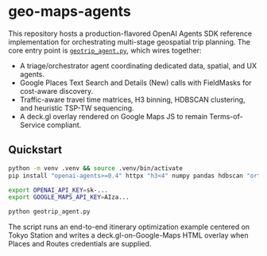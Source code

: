 # geo-maps-agents

This repository hosts a production-flavored OpenAI Agents SDK reference implementation for orchestrating multi-stage geospatial trip planning. The core entry point is [`geotrip_agent.py`](geotrip_agent.py), which wires together:

- A triage/orchestrator agent coordinating dedicated data, spatial, and UX agents.
- Google Places Text Search and Details (New) calls with FieldMasks for cost-aware discovery.
- Traffic-aware travel time matrices, H3 binning, HDBSCAN clustering, and heuristic TSP-TW sequencing.
- A deck.gl overlay rendered on Google Maps JS to remain Terms-of-Service compliant.

## Quickstart

```bash
python -m venv .venv && source .venv/bin/activate
pip install "openai-agents>=0.4" httpx "h3<4" numpy pandas hdbscan "ortools>=9.10" cachetools pydantic "uvicorn[standard]"

export OPENAI_API_KEY=sk-...
export GOOGLE_MAPS_API_KEY=AIza...

python geotrip_agent.py
```

The script runs an end-to-end itinerary optimization example centered on Tokyo Station and writes a deck.gl-on-Google-Maps HTML overlay when Places and Routes credentials are supplied.